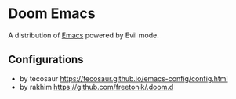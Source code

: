 # Doom Emacs

A distribution of [Emacs](./Emacs.md) powered by Evil mode.

## Configurations
- by tecosaur https://tecosaur.github.io/emacs-config/config.html
- by rakhim https://github.com/freetonik/.doom.d
